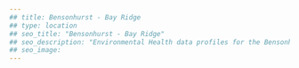 ```yaml
---
## title: Bensonhurst - Bay Ridge
## type: location
## seo_title: "Bensonhurst - Bay Ridge"
## seo_description: "Environmental Health data profiles for the Bensonhurst - Bay Ridge neighborhood of NYC."
## seo_image: 
---
```

